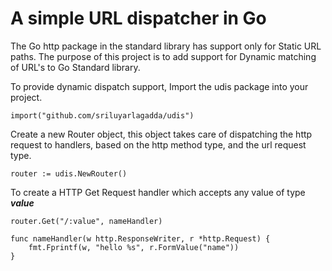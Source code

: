 A simple URL dispatcher in Go
================================

The Go http package in the standard library has support only for Static URL paths. The purpose of this project is to add support for Dynamic matching of URL's to Go Standard library.


To provide dynamic dispatch support, Import the udis package into your project.


    import("github.com/sriluyarlagadda/udis")



Create a new Router object, this object takes care of dispatching the http request to handlers, based on the http method type, and the url request type.

    router := udis.NewRouter()
    

To create a HTTP Get Request handler which accepts any value of type ***value***

    router.Get("/:value", nameHandler)
    
    func nameHandler(w http.ResponseWriter, r *http.Request) {
	    fmt.Fprintf(w, "hello %s", r.FormValue("name"))
    }

